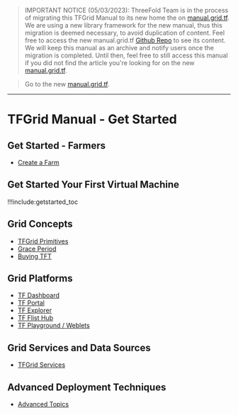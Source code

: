 > IMPORTANT NOTICE (05/03/2023): ThreeFold Team is in the process of migrating this TFGrid Manual to its new home the on [manual.grid.tf](manual.grid.tf). We are using a new library framework for the new manual, thus this migration is deemed necessary, to avoid duplication of content. Feel free to access the new manual.grid.tf [Github Repo](https://github.com/threefoldtech/info_grid) to see its content. We will keep this manual as an archive and notify users once the migration is completed. Until then, feel free to still access this manual if you did not find the article you're looking for on the new [manual.grid.tf](manual.grid.tf).

> Go to the new [manual.grid.tf](manual.grid.tf).


---

# TFGrid Manual - Get Started

## Get Started - Farmers

- [Create a Farm](create_farm)

## Get Started Your First Virtual Machine

!!!include:getstarted_toc

## Grid Concepts

- [TFGrid Primitives](tfgrid_primitives)
- [Grace Period](grace_period)
- [Buying TFT](tft_howtos)

## Grid Platforms

- [TF Dashboard](dashboard_readme)
- [TF Portal](dashboard_portal_home)
- [TF Explorer](explorer_home)
- [TF Flist Hub](flist_hub)
- [TF Playground / Weblets](weblets_home)

## Grid Services and Data Sources

- [TFGrid Services](Manual3_tfservices)

## Advanced Deployment Techniques

- [Advanced Topics](advanced)







